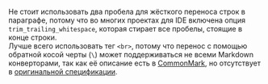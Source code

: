 Не стоит использовать два пробела для жёсткого переноса строк в параграфе, потому что во многих проектах для IDE включена опция `trim_trailing_whitespace`, которая стирает все пробелы, стоящие в конце строки.<br>
Лучше всего использовать тег `<br>`, потому что перенос с помощью обратной косой черты (`\`) может поддерживаться не всеми Markdown конверторами, так как её описание есть в [CommonMark](https://spec.commonmark.org/current/), но отсутствует в [оригинальной спецификации](https://daringfireball.net/projects/markdown/syntax).
